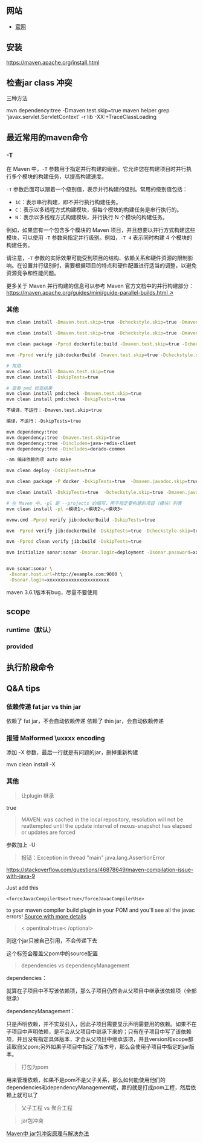 
## 网站

- [官网](https://maven.apache.org/index.html)


## 安装

https://maven.apache.org/install.html


## 检查jar class 冲突

三种方法

mvn dependency:tree -Dmaven.test.skip=true
maven helper
grep 'javax.servlet.ServletContext' -r lib
-XX:+TraceClassLoading

## 最近常用的maven命令

### -T

在 Maven 中，`-T` 参数用于指定并行构建的级别。它允许您在构建项目时并行执行多个模块的构建任务，以提高构建速度。

`-T` 参数后面可以跟着一个级别值，表示并行构建的级别。常用的级别值包括：

- `1C`：表示串行构建，即不并行执行构建任务。
- `C`：表示以多线程方式构建模块，但每个模块的构建任务是串行执行的。
- `N`：表示以多线程方式构建模块，并行执行 N 个模块的构建任务。

例如，如果您有一个包含多个模块的 Maven 项目，并且想要以并行方式构建这些模块，可以使用 `-T` 参数来指定并行级别。例如，`-T 4` 表示同时构建 4 个模块的构建任务。

请注意，`-T` 参数的实际效果可能受到项目的结构、依赖关系和硬件资源的限制影响。在设置并行级别时，需要根据项目的特点和硬件配置进行适当的调整，以避免资源竞争和性能问题。

更多关于 Maven 并行构建的信息可以参考 Maven 官方文档中的并行构建部分：[https://maven.apache.org/guides/mini/guide-parallel-builds.html ↗](https://maven.apache.org/guides/mini/guide-parallel-builds.html)


### 其他

```bash
mvn clean install -Dmaven.test.skip=true -Dcheckstyle.skip=true -Dmaven.javadoc.skip=true -U

mvn clean install -Dmaven.test.skip=true -Dcheckstyle.skip=true -Dmaven.javadoc.skip=true

mvn clean package -Pprod dockerfile:build -Dmaven.test.skip=true -Dcheckstyle.skip=true -Dmaven.javadoc.skip=true

mvn -Pprod verify jib:dockerBuild -Dmaven.test.skip=true -Dcheckstyle.skip=true -Dmaven.javadoc.skip=true

# 常用
mvn clean install -Dmaven.test.skip=true
mvn clean install -DskipTests=true

# 查看 pmd 检查结果
mvn clean install pmd:check -Dmaven.test.skip=true
mvn clean install pmd:check -DskipTests=true

不编译，不运行：-Dmaven.test.skip=true

编译，不运行：-DskipTests=true

mvn dependency:tree
mvn dependency:tree -Dmaven.test.skip=true
mvn dependency:tree -Dincludes=java-redis-client
mvn dependency:tree -Dincludes=dorado-common

-am 编译依赖的项 auto make

mvn clean deploy -DskipTests=true

mvn clean package -P docker -DskipTests=true  -Dmaven.javadoc.skip=true

mvn clean install -DskipTests=true  -Dcheckstyle.skip=true -Dmaven.javadoc.skip=true

# 在 Maven 中，-pl 是 --projects 的缩写，用于指定要构建的项目（模块）列表
mvn clean install -pl <模块1>,<模块2>,<模块3>

mvnw.cmd -Pprod verify jib:dockerBuild -DskipTests=true

mvn -Pprod verify jib:dockerBuild -DskipTests=true -Dcheckstyle.skip=true -Dmaven.javadoc.skip=true

mvn -Pprod clean verify jib:build -DskipTests=true

mvn initialize sonar:sonar -Dsonar.login=deployment -Dsonar.password=xxx


mvn sonar:sonar \
 -Dsonar.host.url=http://example.com:9000 \
 -Dsonar.login=xxxxxxxxxxxxxxxxxxxxxxx

```

maven 3.6.1版本有bug，尽量不要使用


## scope

### runtime（默认）

### provided


## 执行阶段命令




## Q&A tips

### 依赖传递 fat jar vs thin jar

依赖了 fat jar，不会自动依赖传递
依赖了 thin jar，会自动依赖传递

### 报错 Malformed \uxxxx encoding

添加 -X 参数，最后一行就是有问题的jar，删掉重新构建

mvn clean install -X


### 其他

> 让plugin 继承

<inherited>true</inherited>

> MAVEN: was cached in the local repository, resolution will not be reattempted until the update interval of nexus-snapshot has elapsed or updates are forced

参数加上 -U


> 报错：Exception in thread "main" java.lang.AssertionError

https://stackoverflow.com/questions/46878649/maven-compilation-issue-with-java-9

Just add this

```
<forceJavacCompilerUse>true</forceJavacCompilerUse>
```

to your maven compiler build plugin in your POM and you'll see all the javac errors! [Source with more details](https://issues.apache.org/jira/browse/MCOMPILER-346)


> < opentinal>true< /optional>

则这个jar只被自己引用，不会传递下去


> <sources>

这个标签会覆盖父pom中的source配置


> dependencies vs dependencyManagement

dependencies：

就算在子项目中不写该依赖项，那么子项目仍然会从父项目中继承该依赖项（全部继承）

dependencyManagement：

只是声明依赖，并不实现引入，因此子项目需要显示声明需要用的依赖。如果不在子项目中声明依赖，是不会从父项目中继承下来的；只有在子项目中写了该依赖项，并且没有指定具体版本，才会从父项目中继承该项，并且version和scope都读取自父pom;另外如果子项目中指定了版本号，那么会使用子项目中指定的jar版本。


> 打包为pom

用来管理依赖，如果不是pom不是父子关系，那么如何能使用他们的dependencies和dependencyManagement呢，靠的就是打成pom工程，然后依赖上就可以了


> 父子工程 vs 聚合工程

> jar包冲突

[Maven中 jar包冲突原理与解决办法](https://blog.csdn.net/noaman_wgs/article/details/81137893)

